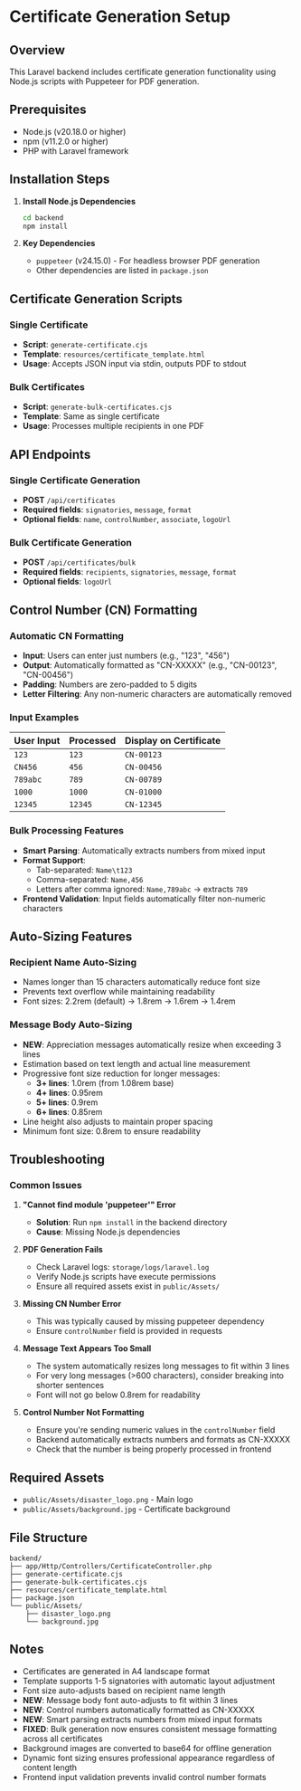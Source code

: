# Certificate Generation Setup

## Overview

This Laravel backend includes certificate generation functionality using Node.js scripts with Puppeteer for PDF generation.

## Prerequisites

-   Node.js (v20.18.0 or higher)
-   npm (v11.2.0 or higher)
-   PHP with Laravel framework

## Installation Steps

1. **Install Node.js Dependencies**

    ```bash
    cd backend
    npm install
    ```

2. **Key Dependencies**
    - `puppeteer` (v24.15.0) - For headless browser PDF generation
    - Other dependencies are listed in `package.json`

## Certificate Generation Scripts

### Single Certificate

-   **Script**: `generate-certificate.cjs`
-   **Template**: `resources/certificate_template.html`
-   **Usage**: Accepts JSON input via stdin, outputs PDF to stdout

### Bulk Certificates

-   **Script**: `generate-bulk-certificates.cjs`
-   **Template**: Same as single certificate
-   **Usage**: Processes multiple recipients in one PDF

## API Endpoints

### Single Certificate Generation

-   **POST** `/api/certificates`
-   **Required fields**: `signatories`, `message`, `format`
-   **Optional fields**: `name`, `controlNumber`, `associate`, `logoUrl`

### Bulk Certificate Generation

-   **POST** `/api/certificates/bulk`
-   **Required fields**: `recipients`, `signatories`, `message`, `format`
-   **Optional fields**: `logoUrl`

## Control Number (CN) Formatting

### Automatic CN Formatting

-   **Input**: Users can enter just numbers (e.g., "123", "456")
-   **Output**: Automatically formatted as "CN-XXXXX" (e.g., "CN-00123", "CN-00456")
-   **Padding**: Numbers are zero-padded to 5 digits
-   **Letter Filtering**: Any non-numeric characters are automatically removed

### Input Examples

| User Input | Processed | Display on Certificate |
| ---------- | --------- | ---------------------- |
| `123`      | `123`     | `CN-00123`             |
| `CN456`    | `456`     | `CN-00456`             |
| `789abc`   | `789`     | `CN-00789`             |
| `1000`     | `1000`    | `CN-01000`             |
| `12345`    | `12345`   | `CN-12345`             |

### Bulk Processing Features

-   **Smart Parsing**: Automatically extracts numbers from mixed input
-   **Format Support**:
    -   Tab-separated: `Name\t123`
    -   Comma-separated: `Name,456`
    -   Letters after comma ignored: `Name,789abc` → extracts `789`
-   **Frontend Validation**: Input fields automatically filter non-numeric characters

## Auto-Sizing Features

### Recipient Name Auto-Sizing

-   Names longer than 15 characters automatically reduce font size
-   Prevents text overflow while maintaining readability
-   Font sizes: 2.2rem (default) → 1.8rem → 1.6rem → 1.4rem

### Message Body Auto-Sizing

-   **NEW**: Appreciation messages automatically resize when exceeding 3 lines
-   Estimation based on text length and actual line measurement
-   Progressive font size reduction for longer messages:
    -   **3+ lines**: 1.0rem (from 1.08rem base)
    -   **4+ lines**: 0.95rem
    -   **5+ lines**: 0.9rem
    -   **6+ lines**: 0.85rem
-   Line height also adjusts to maintain proper spacing
-   Minimum font size: 0.8rem to ensure readability

## Troubleshooting

### Common Issues

1. **"Cannot find module 'puppeteer'" Error**

    - **Solution**: Run `npm install` in the backend directory
    - **Cause**: Missing Node.js dependencies

2. **PDF Generation Fails**

    - Check Laravel logs: `storage/logs/laravel.log`
    - Verify Node.js scripts have execute permissions
    - Ensure all required assets exist in `public/Assets/`

3. **Missing CN Number Error**

    - This was typically caused by missing puppeteer dependency
    - Ensure `controlNumber` field is provided in requests

4. **Message Text Appears Too Small**

    - The system automatically resizes long messages to fit within 3 lines
    - For very long messages (>600 characters), consider breaking into shorter sentences
    - Font will not go below 0.8rem for readability

5. **Control Number Not Formatting**
    - Ensure you're sending numeric values in the `controlNumber` field
    - Backend automatically extracts numbers and formats as CN-XXXXX
    - Check that the number is being properly processed in frontend

## Required Assets

-   `public/Assets/disaster_logo.png` - Main logo
-   `public/Assets/background.jpg` - Certificate background

## File Structure

```
backend/
├── app/Http/Controllers/CertificateController.php
├── generate-certificate.cjs
├── generate-bulk-certificates.cjs
├── resources/certificate_template.html
├── package.json
└── public/Assets/
    ├── disaster_logo.png
    └── background.jpg
```

## Notes

-   Certificates are generated in A4 landscape format
-   Template supports 1-5 signatories with automatic layout adjustment
-   Font size auto-adjusts based on recipient name length
-   **NEW**: Message body font auto-adjusts to fit within 3 lines
-   **NEW**: Control numbers automatically formatted as CN-XXXXX
-   **NEW**: Smart parsing extracts numbers from mixed input formats
-   **FIXED**: Bulk generation now ensures consistent message formatting across all certificates
-   Background images are converted to base64 for offline generation
-   Dynamic font sizing ensures professional appearance regardless of content length
-   Frontend input validation prevents invalid control number formats
